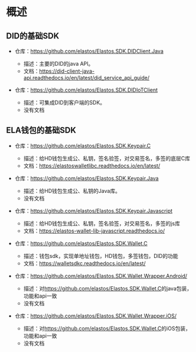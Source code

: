 # 概述

## DID的基础SDK

* 仓库：<https://github.com/elastos/Elastos.SDK.DIDClient.Java>
  * 描述：主要的DID的java API。
  * 文档：<https://did-client-java-api.readthedocs.io/en/latest/did_service_api_guide/>

* 仓库：<https://github.com/elastos/Elastos.SDK.DIDIoTClient>
  * 描述：可集成DID到客户端的SDK。
  * 没有文档

## ELA钱包的基础SDK

* 仓库：<https://github.com/elastos/Elastos.SDK.Keypair.C>
  * 描述：给HD钱包生成公、私钥，签名验签，对交易签名，多签的底层C库
  * 文档：<https://elastoswalletlibc.readthedocs.io/en/latest/>

* 仓库：<https://github.com/elastos/Elastos.SDK.Keypair.Java>
  * 描述：给HD钱包生成公、私钥的Java库。
  * 没有文档

* 仓库：<https://github.com/elastos/Elastos.SDK.Keypair.Javascript>
  * 描述：给HD钱包生成公、私钥，签名验签，对交易签名，多签的js库
  * 文档：<https://elastos-wallet-lib-javascript.readthedocs.io/>

* 仓库：<https://github.com/elastos/Elastos.SDK.Wallet.C>
  * 描述：钱包sdk，实现单地址钱包，HD钱包，多签钱包，DID的功能
  * 文档：<https://walletsdkc.readthedocs.io/en/latest/>

* 仓库：<https://github.com/elastos/Elastos.SDK.Wallet.Wrapper.Android/>
  * 描述：对<https://github.com/elastos/Elastos.SDK.Wallet.C>的java包装，功能和api一致
  * 没有文档

* 仓库：<https://github.com/elastos/Elastos.SDK.Wallet.Wrapper.iOS/>
  * 描述：对<https://github.com/elastos/Elastos.SDK.Wallet.C>的iOS包装，功能和api一致
  * 没有文档